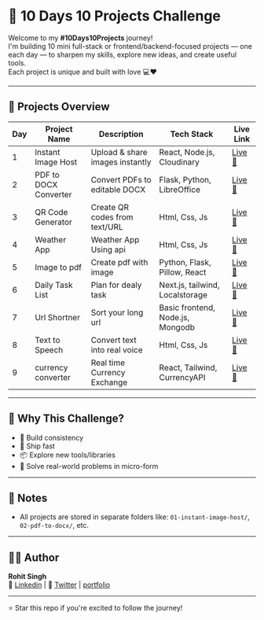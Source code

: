 # 🚀 10 Days 10 Projects Challenge

Welcome to my **#10Days10Projects** journey!  
I'm building 10 mini full-stack or frontend/backend-focused projects — one each day — to sharpen my skills, explore new ideas, and create useful tools.  
Each project is unique and built with love 💻❤️

---

## 📅 Projects Overview

| Day | Project Name                 | Description                        | Tech Stack                        | Live Link                                             |
|-----|------------------------------|------------------------------------|-----------------------------------|-------------------------------------------------------|
| 1   | Instant Image Host           | Upload & share images instantly    | React, Node.js, Cloudinary        | [Live 🔗](https://instant-image-host.onrender.com)    |
| 2   | PDF to DOCX Converter        | Convert PDFs to editable DOCX      | Flask, Python, LibreOffice        | [Live 🔗](https://pdftodocsconvertor.onrender.com)    |
| 3   | QR Code Generator            | Create QR codes from text/URL      | Html, Css, Js                     | [Live 🔗](https://qrcodegenerator-zj9j.onrender.com/) |
| 4   | Weather App                  | Weather App Using api              | Html, Css, Js                     | [Live 🔗](https://weather-dashboard-wnzt.onrender.com)|
| 5   | Image to pdf                 | Create pdf with image              | Python, Flask, Pillow, React      | [Live 🔗](https://image-to-pdf-xk4h.onrender.com/)    |
| 6   | Daily Task List              | Plan for dealy task                | Next.js, tailwind, Localstorage   | [Live 🔗](https://todo-list-daily-task.onrender.com/) |
| 7   | Url Shortner                 | Sort your long url                 | Basic frontend, Node.js, Mongodb  | [Live 🔗](https://url-shortener-q6nt.onrender.com/)   |
| 8   | Text to Speech               | Convert text into real voice       | Html, Css, Js                     | [Live 🔗](https://text-to-speech-app-0hh5.onrender.com/)|
| 9   | currency converter           | Real time Currency Exchange        | React, Tailwind, CurrencyAPI      | [Live 🔗](https://currency-converter-cuvx.onrender.com)   |
---

## 🧠 Why This Challenge?

- 🔁 Build consistency
- 🚀 Ship fast
- 📦 Explore new tools/libraries
- 🧩 Solve real-world problems in micro-form

---

## 📌 Notes

- All projects are stored in separate folders like: `01-instant-image-host/`, `02-pdf-to-docx/`, etc.

---

## 🧑‍💻 Author

**Rohit Singh**  
🔗 [Linkedin](https://linkedin.com/in/rohitsinghcodes) | 🧵 [Twitter](https://twitter.com/rohitsinghcodes) | [portfolio](https://rohitsinghcodes-portfolio.onrender.com/)

---

⭐ Star this repo if you're excited to follow the journey!
